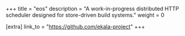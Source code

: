 +++
title = "eos"
description = "A work-in-progress distributed HTTP scheduler designed for store-driven build systems."
weight = 0


[extra]
link_to = "https://github.com/ekala-project"
+++
